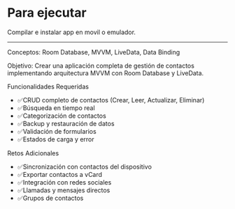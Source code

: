 
# Para ejecutar

Compilar e instalar app en movil o emulador.

------------------

Conceptos: Room Database, MVVM, LiveData, Data Binding

 Objetivo: Crear una aplicación completa de gestión de contactos implementando arquitectura MVVM 
con Room Database y LiveData.

 Funcionalidades Requeridas
 - ✅CRUD completo de contactos (Crear, Leer, Actualizar, Eliminar)
 - ✅Búsqueda en tiempo real
 - ✅Categorización de contactos
 - ✅Backup y restauración de datos
 - ✅Validación de formularios
 - ✅Estados de carga y error

 Retos Adicionales
 - ✅Sincronización con contactos del dispositivo
 - ✅Exportar contactos a vCard
 - ✅Integración con redes sociales
 - ✅Llamadas y mensajes directos
 - ✅Grupos de contactos
